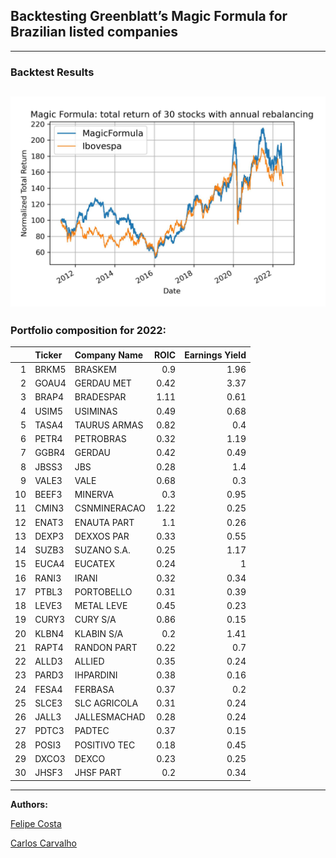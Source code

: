 ## Backtesting Greenblatt’s Magic Formula for Brazilian listed companies
---
### Backtest Results
![Backtest](/images/magic_ibov.jpg)
---
### Portfolio composition for 2022:

|    |  Ticker  | Company Name |  ROIC  |  Earnings Yield  |
|---:|:---------|:-------------|-------:|-----------------:|
|  1 | BRKM5    | BRASKEM      |   0.9  |             1.96 |
|  2 | GOAU4    | GERDAU MET   |   0.42 |             3.37 |
|  3 | BRAP4    | BRADESPAR    |   1.11 |             0.61 |
|  4 | USIM5    | USIMINAS     |   0.49 |             0.68 |
|  5 | TASA4    | TAURUS ARMAS |   0.82 |             0.4  |
|  6 | PETR4    | PETROBRAS    |   0.32 |             1.19 |
|  7 | GGBR4    | GERDAU       |   0.42 |             0.49 |
|  8 | JBSS3    | JBS          |   0.28 |             1.4  |
|  9 | VALE3    | VALE         |   0.68 |             0.3  |
| 10 | BEEF3    | MINERVA      |   0.3  |             0.95 |
| 11 | CMIN3    | CSNMINERACAO |   1.22 |             0.25 |
| 12 | ENAT3    | ENAUTA PART  |   1.1  |             0.26 |
| 13 | DEXP3    | DEXXOS PAR   |   0.33 |             0.55 |
| 14 | SUZB3    | SUZANO S.A.  |   0.25 |             1.17 |
| 15 | EUCA4    | EUCATEX      |   0.24 |             1    |
| 16 | RANI3    | IRANI        |   0.32 |             0.34 |
| 17 | PTBL3    | PORTOBELLO   |   0.31 |             0.39 |
| 18 | LEVE3    | METAL LEVE   |   0.45 |             0.23 |
| 19 | CURY3    | CURY S/A     |   0.86 |             0.15 |
| 20 | KLBN4    | KLABIN S/A   |   0.2  |             1.41 |
| 21 | RAPT4    | RANDON PART  |   0.22 |             0.7  |
| 22 | ALLD3    | ALLIED       |   0.35 |             0.24 |
| 23 | PARD3    | IHPARDINI    |   0.38 |             0.16 |
| 24 | FESA4    | FERBASA      |   0.37 |             0.2  |
| 25 | SLCE3    | SLC AGRICOLA |   0.31 |             0.24 |
| 26 | JALL3    | JALLESMACHAD |   0.28 |             0.24 |
| 27 | PDTC3    | PADTEC       |   0.37 |             0.15 |
| 28 | POSI3    | POSITIVO TEC |   0.18 |             0.45 |
| 29 | DXCO3    | DEXCO        |   0.23 |             0.25 |
| 30 | JHSF3    | JHSF PART    |   0.2  |             0.34 |

---
**Authors:**

[Felipe Costa](https://github.com/fe-lipe-git)

[Carlos Carvalho](https://github.com/crdcj)
